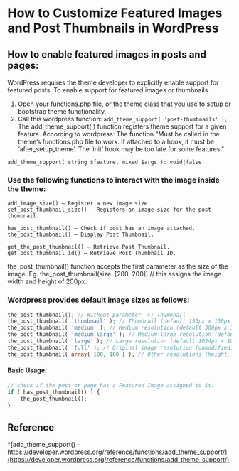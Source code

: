 # How to Customize Featured Images and Post Thumbnails in WordPress
## How to enable featured images in posts and pages:
WordPress requires the theme developer to explicitly enable support for featured posts. To enable support for featured images or thumbnails
1. Open your functions.php file, or the theme class that you use to setup or bootstrap theme functionality.
2. Call this wordpress function:
    ``add_theme_support( 'post-thumbnails' );``
The add_theme_support( ) function registers theme support for a given feature. According to wordpress:
The function "Must be called in the theme’s functions.php file to work. If attached to a hook, it must be ‘after_setup_theme’. The ‘init’ hook may be too late for some features."

``add_theme_support( string $feature, mixed $args ): void|false``

### Use the following functions to interact with the image inside the theme:
```
add_image_size() – Register a new image size.
set_post_thumbnail_size() – Registers an image size for the post thumbnail.

has_post_thumbnail() – Check if post has an image attached.
the_post_thumbnail() – Display Post Thumbnail.

get_the_post_thumbnail() – Retrieve Post Thumbnail.
get_post_thumbnail_id() – Retrieve Post Thumbnail ID.
```
the_post_thumbnail() function accepts the first parameter as the size of the image. Eg. the_post_thumbnail(size: [200, 200]) // this assigns the image width and height of 200px.

### Wordpress provides default image sizes as follows:
```php 
the_post_thumbnail(); // Without parameter ->; Thumbnail
the_post_thumbnail( 'thumbnail' ); // Thumbnail (default 150px x 150px max)
the_post_thumbnail( 'medium' ); // Medium resolution (default 300px x 300px max)
the_post_thumbnail( 'medium_large' ); // Medium-large resolution (default 768px x no height limit max)
the_post_thumbnail( 'large' ); // Large resolution (default 1024px x 1024px max)
the_post_thumbnail( 'full' ); // Original image resolution (unmodified)
the_post_thumbnail( array( 100, 100 ) ); // Other resolutions (height, width)
```

#### Basic Usage:
```php
// check if the post or page has a Featured Image assigned to it.
if ( has_post_thumbnail() ) {
    the_post_thumbnail();
}
```

## Reference
*[add_theme_support() - https://developer.wordpress.org/reference/functions/add_theme_support/](https://developer.wordpress.org/reference/functions/add_theme_support/)
